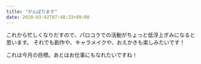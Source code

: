 ```yaml
---
title: "がんばります"
date: 2020-03-02T07:48:33+09:00
---
```

これから忙しくなりだすので、パロコラでの活動がちょっと低浮上ぎみになると思います。
それでも創作や、キャラメイクや、おえかきも楽しみたいです！

これは今月の目標。あとはお仕事にもなれたいですね！
